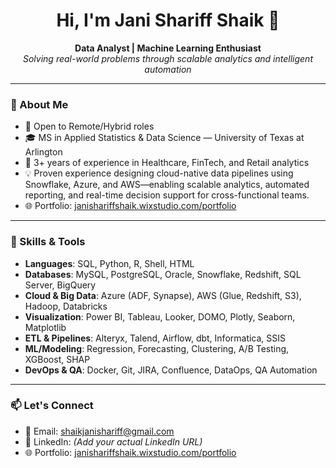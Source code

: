 
<h1 align="center">Hi, I'm Jani Shariff Shaik 👋</h1>

<p align="center">
  <b>Data Analyst | Machine Learning Enthusiast</b><br>
  <i>Solving real-world problems through scalable analytics and intelligent automation</i>
</p>

---

### 💼 About Me

- 📍 Open to Remote/Hybrid roles
- 🎓 MS in Applied Statistics & Data Science — University of Texas at Arlington
- 🧠 3+ years of experience in Healthcare, FinTech, and Retail analytics
- 💡 Proven experience designing cloud-native data pipelines using Snowflake, Azure, and AWS—enabling scalable analytics, automated reporting, and real-time decision support for cross-functional teams.
- 🌐 Portfolio: [janishariffshaik.wixstudio.com/portfolio](https://janishariffshaik.wixstudio.com/portfolio)

---

### 🔧 Skills & Tools

- **Languages**: SQL, Python, R, Shell, HTML
- **Databases**: MySQL, PostgreSQL, Oracle, Snowflake, Redshift, SQL Server, BigQuery
- **Cloud & Big Data**: Azure (ADF, Synapse), AWS (Glue, Redshift, S3), Hadoop, Databricks
- **Visualization**: Power BI, Tableau, Looker, DOMO, Plotly, Seaborn, Matplotlib
- **ETL & Pipelines**: Alteryx, Talend, Airflow, dbt, Informatica, SSIS
- **ML/Modeling**: Regression, Forecasting, Clustering, A/B Testing, XGBoost, SHAP
- **DevOps & QA**: Docker, Git, JIRA, Confluence, DataOps, QA Automation

---

### 📫 Let's Connect

- 📧 Email: shaikjanishariff@gmail.com  
- 💼 LinkedIn: *(Add your actual LinkedIn URL)*  
- 🌐 Portfolio: [janishariffshaik.wixstudio.com/portfolio](https://janishariffshaik.wixstudio.com/portfolio)
